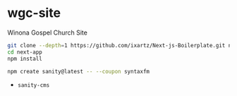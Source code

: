 # wgc-site
Winona Gospel Church Site

```bash
git clone --depth=1 https://github.com/ixartz/Next-js-Boilerplate.git next-app
cd next-app
npm install
```

```bash
npm create sanity@latest -- --coupon syntaxfm
```

* `sanity-cms`

